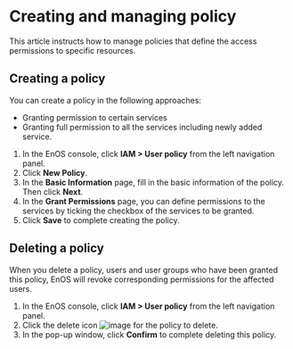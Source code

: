# Creating and managing policy

This article instructs how to manage policies that define the access permissions to specific resources.

## Creating a policy

You can create a policy in the following approaches:

- Granting permission to certain services
- Granting full permission to all the services including newly added service.

1. In the EnOS console, click **IAM > User policy** from the left navigation panel.   
2. Click **New Policy**.
3. In the **Basic Information** page, fill in the basic information of the policy. Then click **Next**.
4. In the **Grant Permissions** page, you can define permissions to the services by ticking the checkbox of the services to be granted.
5. Click **Save** to complete creating the policy.


## Deleting a policy

 When you delete a policy, users and user groups who have been granted this policy, EnOS will revoke corresponding permissions for the affected users.

1. In the EnOS console, click **IAM > User policy** from the left navigation panel.   
2. Click the delete icon ![image](media/delete_icon.png) for the policy to delete.
3. In the pop-up window, click **Confirm** to complete deleting this policy.
